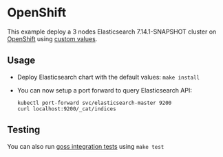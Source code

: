 # OpenShift

This example deploy a 3 nodes Elasticsearch 7.14.1-SNAPSHOT cluster on [OpenShift][]
using [custom values][].

## Usage

* Deploy Elasticsearch chart with the default values: `make install`

* You can now setup a port forward to query Elasticsearch API:

  ```
  kubectl port-forward svc/elasticsearch-master 9200
  curl localhost:9200/_cat/indices
  ```

## Testing

You can also run [goss integration tests][] using `make test`


[custom values]: https://github.com/elastic/helm-charts/tree/7.14/elasticsearch/examples/openshift/values.yaml
[goss integration tests]: https://github.com/elastic/helm-charts/tree/7.14/elasticsearch/examples/openshift/test/goss.yaml
[openshift]: https://www.openshift.com/
